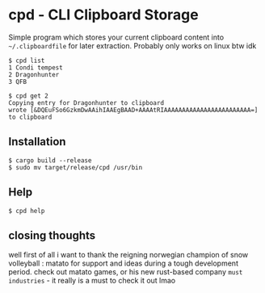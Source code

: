 # cpd - CLI Clipboard Storage 

Simple program which stores your current clipboard content into `~/.clipboardfile` for later extraction. Probably only works on linux btw idk

```
$ cpd list 
1 Condi tempest
2 Dragonhunter
3 QFB

$ cpd get 2
Copying entry for Dragonhunter to clipboard
wrote [&DQEuFSo6GzkmDwAAihIAAEgBAAD+AAAAtRIAAAAAAAAAAAAAAAAAAAAAAAA=] to clipboard
```

## Installation

```
$ cargo build --release 
$ sudo mv target/release/cpd /usr/bin
```

## Help

```
$ cpd help
```
## closing thoughts

well first of all i want to thank the reigning norwegian champion of snow volleyball : matato for support and ideas during a tough development period. check out matato games, or his new rust-based company `must industries` - it really is a must to check it out lmao 